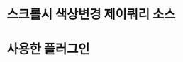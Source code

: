 # 스크롤시 색상변경 제이쿼리 소스

# 사용한 플러그인
<script src="https://s3-us-west-2.amazonaws.com/s.cdpn.io/2542/jquery.scrollie.min_1.js"></script> 

